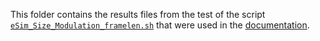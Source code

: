This folder contains the results files from the test of the script [`eSim_Size_Modulation_framelen.sh`](https://github.com/cdpxe/nefias/blob/master/scripts/eSim_Size_Modulation_framelen.sh) that were used in the [documentation](https://github.com/cdpxe/nefias/blob/master/documentation/eSim_Size_Modulation_framelen.sh_documentation.md).
